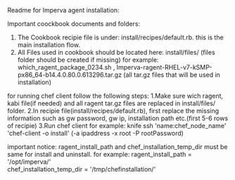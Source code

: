 Readme for Imperva agent installation:

Important coockbook documents and folders:

1. The Cookbook recipie file is under: install/recipes/default.rb. this is the main installation flow.
2. All Files used in cookbook should be located here: install/files/ (files folder should be created if missing)
   for example: which_ragent_package_0234.sh , Imperva-ragent-RHEL-v7-kSMP-px86_64-b14.4.0.80.0.613296.tar.gz (all tar.gz files that will be used in installation)


for running chef client follow the following steps:
1.Make sure wich ragent, kabi file(if needed) and all ragent tar.gz files are replaced in install/files/ folder.
2.In recipie file(install/recipes/default.rb), first replace the missing information such as gw password, gw ip, installation path etc.(first 5-6 rows of recipie)
3.Run chef client for example:
  knife ssh 'name:chef_node_name' 'chef-client -o install' (-a ipaddress  -x root -P rootPassword)
          
  
  
important notice:
ragent_install_path and chef_installation_temp_dir must be same for install and uninstall.
for example:
ragent_install_path = '/opt/imperva/'  
chef_installation_temp_dir = '/tmp/chefinstallation/'
